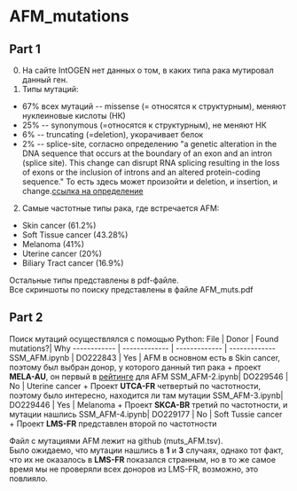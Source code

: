 # AFM_mutations
## Part 1
0. На сайте IntOGEN нет данных о том, в каких типа рака мутировал данный ген. 
1. Типы мутаций: 
  - 67% всех мутаций -- missense (= относятся к структурным), меняют нуклеиновые кислоты (НК)
  - 25% -- synonymous (=относятся к структурным), не меняют НК
  - 6% -- truncating (=deletion), укорачивает белок
  - 2% -- splice-site, согласно определению "a genetic alteration in the DNA sequence that occurs at the boundary of an exon and an intron (splice site). This change can disrupt RNA splicing resulting in the loss of exons or the inclusion of introns and an altered protein-coding sequence." То есть здесь может произойти и deletion, и insertion, и change.[ссылка на определение](https://www.cancer.gov/publications/dictionaries/genetics-dictionary/def/splice-site-mutation)
2. Самые частотные типы рака, где встречается AFM: 
  - Skin cancer (61.2%)
  - Soft Tissue cancer (43.28%)
  - Melanoma (41%)
  - Uterine cancer (20%)
  - Biliary Tract cancer (16.9%)

Остальные типы представлены в pdf-файле. \
Все скриншоты по поиску представлены в файле AFM_muts.pdf
## Part 2
Поиск мутаций осуществлялcя с помощью Python:
File | Donor | Found mutations?| Why
------------ | ------------- | ------------- | ------------- 
SSM_AFM.ipynb | DO222843 | Yes | AFM в основном есть в Skin cancer, поэтому был выбран донор, у которого данный тип рака + проект **MELA-AU**, он первый в [рейтинге](https://dcc.icgc.org/genes/ENSG00000079557/mutations) для AFM
SSM_AFM-2.ipynb| DO229546  | No | Uterine cancer + Проект **UTCA-FR** четвертый по частотности, поэтому было интересно, находится ли там мутации
SSM_AFM-3.ipynb| DO229446  | Yes | Melanoma + Проект **SKCA-BR** третий по частотности, и мутации нашлись
SSM_AFM-4.ipynb| DO229177  | No | Soft Tussie cancer + Проект **LMS-FR** представлен второй по частотности 

Файл с мутациями AFM лежит на github (muts_AFM.tsv). \
Было ожидаемо, что мутации нашлись в **1** и **3** случаях, однако тот факт, что их не оказалось в **LMS-FR** показался странным, но в то же самое время мы не проверяли всех доноров из LMS-FR, возможно, это повлияло. 

